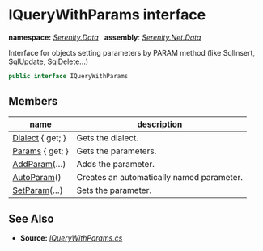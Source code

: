 # IQueryWithParams interface
**namespace:** *[Serenity.Data](../README.md#serenity.data-namespace)*   **assembly**: *[Serenity.Net.Data](../README.md)*

Interface for objects setting parameters by PARAM method (like SqlInsert, SqlUpdate, SqlDelete...)

```csharp
public interface IQueryWithParams
```

## Members

| name | description |
| --- | --- |
| [Dialect](IQueryWithParams/Dialect.md) { get; } | Gets the dialect. |
| [Params](IQueryWithParams/Params.md) { get; } | Gets the parameters. |
| [AddParam](IQueryWithParams/AddParam.md)(…) | Adds the parameter. |
| [AutoParam](IQueryWithParams/AutoParam.md)() | Creates an automatically named parameter. |
| [SetParam](IQueryWithParams/SetParam.md)(…) | Sets the parameter. |

## See Also

* **Source:** *[IQueryWithParams.cs](https://github.com/serenity-is/Serenity/blob/master/src/Serenity.Net.Data/QueryModel/IQueryWithParams.cs)*